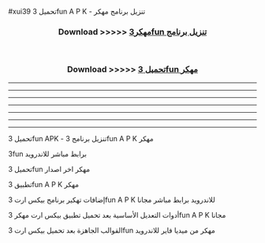 #xui39 تحميل 3fun  A P K - تنزيل برنامج مهكر



<div align="center">
<h3>Download >>>>> <a href="https://runaway1.web.app/?sq=3fun ">مهكر3fun  تنزيل برنامج</a></h3><br>

<h3>Download >>>>> <a href="https://runaway1.web.app/?sq=3fun ">تحميل 3fun  مهكر</a></h3>
</div>


----------------------------------------------------------

----------------------------------------------------------

----------------------------------------------------------

----------------------------------------------------------

----------------------------------------------------------

----------------------------------------------------------

----------------------------------------------------------

تحميل 3fun  APK - تنزيل برنامج 3fun  A P K مهكر

3fun  برابط مباشر للاندرويد

تحميل 3fun  مهكر اخر اصدار

تطبيق 3fun  A P K مهكر

إضافات تهكير برنامج بيكس ارت 3fun  A P K للاندرويد برابط مباشر مجانا

أدوات التعديل الأساسية بعد تحميل تطبيق بيكس ارت مهكر 3fun  A P K مجانا

القوالب الجاهزة بعد تحميل بيكس ارت 3fun  مهكر من ميديا فاير للاندرويد


